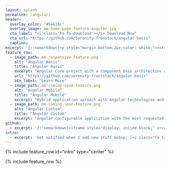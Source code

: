 ```yaml
---
layout: splash
permalink: /angular/
header:
  overlay_color: "#5e616c"
  overlay_image: mm-home-page-feature-angular.jpg
  cta_label: "<i class='fa fa-download'></i> Download Now"
  cta_url: "https://github.com/Serenity-fronstack/angular-basic"
  caption:
excerpt: '{::nomarkdown}<p style="margin-bottom:2px;color: white;"><strong><span style="font-size:58px;" >Angular Basic</span></strong></p></br><p><span style="font-size:18px;"><span style="line-height: 1.857142em;">Component base architecture with key development modules.</span></span></p>{:/nomarkdown}'
feature_row:
  - image_path: mm-responsive-feature.png
    alt: "Angular Basic"
    title: "Angular Basic"
    excerpt: "Angular Core project with a component base architecture and key development modules."
    url: "https://github.com/serenity-frontstack/angular-basic"
    btn_label: "Learn More"
  - image_path: mm-coming-soon-feature.png
    alt: "Angular Mobile"
    title: "Angular Mobile"
    excerpt: "Hybrid application aproach with Angular technologies and indispensable plugins."
  - image_path: mm-coming-soon-feature.png
    alt: "Angular Custom"
    title: "Angular Custom"
    excerpt: "Angular configurable application with the most requested requirements."
github:
  - excerpt: '{::nomarkdown}<iframe style="display: inline-block;" src="https://ghbtns.com/github-btn.html?user=mmistakes&repo=minimal-mistakes&type=star&count=true&size=large" frameborder="0" scrolling="0" width="160px" height="30px"></iframe> <iframe style="display: inline-block;" src="https://ghbtns.com/github-btn.html?user=mmistakes&repo=minimal-mistakes&type=fork&count=true&size=large" frameborder="0" scrolling="0" width="158px" height="30px"></iframe>{:/nomarkdown}'
intro:
  - excerpt: 'Get notified when I add new stuff &nbsp; [<i class="fa fa-twitter"></i> @serenityFront](https://twitter.com/serenityFront){: .btn .btn--twitter}'
---
```


{% include feature_row id="intro" type="center" %}

{% include feature_row %}
